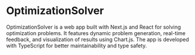 # OptimizationSolver
OptimizationSolver is a web app built with Next.js and React for solving optimization problems. It features dynamic problem generation, real-time feedback, and visualization of results using Chart.js. The app is developed with TypeScript for better maintainability and type safety.
